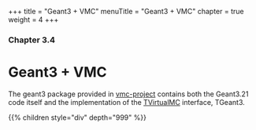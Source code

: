 +++
title = "Geant3 + VMC"
menuTitle = "Geant3 + VMC"
chapter = true
weight = 4
+++

### Chapter 3.4

# Geant3 + VMC

The geant3 package provided in [vmc-project](https://github.com/vmc-project) contains both the Geant3.21 code itself and the implementation of the [TVirtualMC](https://vmc-project.github.io/vmc/classTVirtualMC.html) interface, TGeant3.

{{% children style="div" depth="999" %}}
